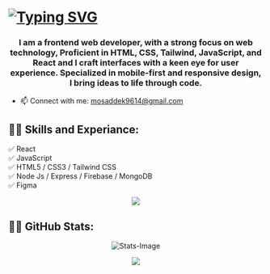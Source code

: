 # <a href="https://git.io/typing-svg"><img src="https://readme-typing-svg.demolab.com?font=Fira+Code&size=30&pause=1000&color=00d26a&random=false&width=1000&lines=👋Hey!+I'm+Mosaddek+Hossen!" alt="Typing SVG" /></a> <h3> <p align="center">I am a frontend web developer, with a strong focus on web technology, Proficient in HTML, CSS, Tailwind, JavaScript, and React and I craft interfaces with a keen eye for user experience. Specialized in mobile-first and responsive design, I bring ideas to life through code.</p></h3>

- 📫 Connect with me: <a href="mailto:mosaddek305@gmail.com">mosaddek9614@gmail.com</a>

## 👨‍💻 Skills and Experiance:  
✅ React <br> 
✅ JavaScript <br>
✅ HTML5 / CSS3 / Tailwind CSS <br>
✅ Node Js / Express / Firebase / MongoDB <br>
✅ Figma <br>

<p align="center">
  <a href="https://skillicons.dev">
    <img src="https://skillicons.dev/icons?i=html,css,tailwind,js,react,firebase,nodejs,express,mongodb,figma,github,nextjs" />
  </a>
</p>

## 👨‍💻 GitHub Stats:

<p align="center">
   <img src="https://github-readme-stats.vercel.app/api/top-langs?username=mosaddekhossen&theme=dark&title_color=fff&text_color=fff&border=5pxsolidred&layout=compact" alt="Stats-Image" />
</p>

<p align="center">
  <img src="https://raw.githubusercontent.com/shakilahmedatik/shakilahmedatik/36f6082eed9388f5965d96f2fbc917a2cb888c89/wave.svg" />
</p>
